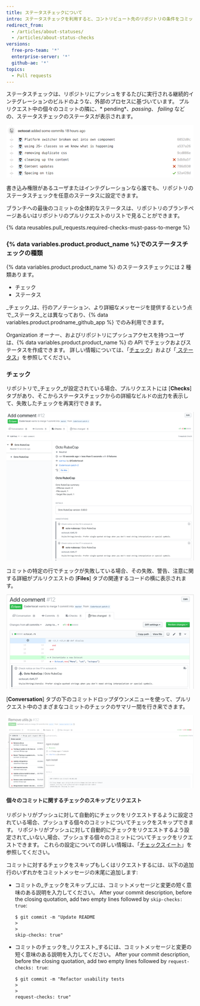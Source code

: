 ```yaml
---
title: ステータスチェックについて
intro: ステータスチェックを利用すると、コントリビュート先のリポジトリの条件をコミットが満たしているかどうかを知ることができます。
redirect_from:
  - /articles/about-statuses/
  - /articles/about-status-checks
versions:
  free-pro-team: '*'
  enterprise-server: '*'
  github-ae: '*'
topics:
  - Pull requests
---
```


ステータスチェックは、リポジトリにプッシュをするたびに実行される継続的インテグレーションのビルドのような、外部のプロセスに基づいています。 プルリクエスト中の個々のコミットの隣に、* pending*、*passing*、 *failing* などの、ステータスチェックのステータスが表示されます。

![コミットとステータスのリスト](/assets/images/help/pull_requests/commit-list-statuses.png)

書き込み権限があるユーザまたはインテグレーションなら誰でも、リポジトリのステータスチェックを任意のステータスに設定できます。

ブランチへの最後のコミットの全体的なステータスは、リポジトリのブランチページあるいはリポジトリのプルリクエストのリストで見ることができます。

{% data reusables.pull_requests.required-checks-must-pass-to-merge %}

### {% data variables.product.product_name %}でのステータスチェックの種類

{% data variables.product.product_name %} のステータスチェックには 2 種類あります。

- チェック
- ステータス

_チェック_は、行のアノテーション、より詳細なメッセージを提供するという点で_ステータス_とは異なっており、{% data variables.product.prodname_github_app %} でのみ利用できます。

Organization オーナー、およびリポジトリにプッシュアクセスを持つユーザは、{% data variables.product.product_name %} の API でチェックおよびステータスを作成できます。 詳しい情報については、「[チェック](/rest/reference/checks)」および「[ ステータス](/rest/reference/repos#statuses)」を参照してください。

### チェック

リポジトリで_チェック_が設定されている場合、プルリクエストには [**Checks**] タブがあり、そこからステータスチェックからの詳細なビルドの出力を表示して、失敗したチェックを再実行できます。

![プルリクエスト中のステータスチェック](/assets/images/help/pull_requests/checks.png)

コミットの特定の行でチェックが失敗している場合、その失敗、警告、注意に関する詳細がプルリクエストの [**Files**] タブの関連するコードの横に表示されます。

![失敗したステータスチェックの詳細](/assets/images/help/pull_requests/checks-detailed.png)

[**Conversation**] タブの下のコミットドロップダウンメニューを使って、プルリクエスト中のさまざまなコミットのチェックのサマリー間を行き来できます。

![ドロップダウンメニュー中でのさまざまなコミットのチェックのサマリー](/assets/images/help/pull_requests/checks-summary-for-various-commits.png)

#### 個々のコミットに関するチェックのスキップとリクエスト

リポジトリがプッシュに対して自動的にチェックをリクエストするように設定されている場合、プッシュする個々のコミットについてチェックをスキップできます。 リポジトリがプッシュに対して自動的にチェックをリクエストするよう設定されて_いない_場合、プッシュする個々のコミットについてチェックをリクエストできます。 これらの設定についての詳しい情報は、「[チェックスイート](/rest/reference/checks#update-repository-preferences-for-check-suites)」を参照してください。

コミットに対するチェックをスキップもしくはリクエストするには、以下の追加行のいずれかをコミットメッセージの末尾に追加します:

- コミットの_チェックをスキップ_には、コミットメッセージと変更の短く意味のある説明を入力してください。 After your commit description, before the closing quotation, add two empty lines followed by `skip-checks: true`:
  ```shell
  $ git commit -m "Update README
  >
  >
  skip-checks: true"
  ```
- コミットのチェックを_リクエスト_するには、コミットメッセージと変更の短く意味のある説明を入力してください。 After your commit description, before the closing quotation, add two empty lines followed by `request-checks: true`:
  ```shell
  $ git commit -m "Refactor usability tests
  >
  >
  request-checks: true"
  ```
  
